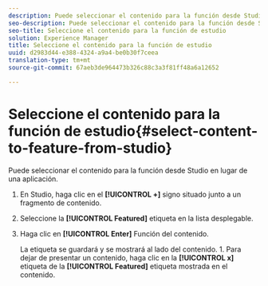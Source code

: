 ```yaml
---
description: Puede seleccionar el contenido para la función desde Studio en lugar de una aplicación.
seo-description: Puede seleccionar el contenido para la función desde Studio en lugar de una aplicación.
seo-title: Seleccione el contenido para la función de estudio
solution: Experience Manager
title: Seleccione el contenido para la función de estudio
uuid: d2983d44-e388-4324-a9a4-be0b30f7ceea
translation-type: tm+mt
source-git-commit: 67aeb3de964473b326c88c3a3f81ff48a6a12652

---
```



# Seleccione el contenido para la función de estudio{#select-content-to-feature-from-studio}

Puede seleccionar el contenido para la función desde Studio en lugar de una aplicación.

1. En Studio, haga clic en el **[!UICONTROL +]** signo situado junto a un fragmento de contenido.
1. Seleccione la **[!UICONTROL Featured]** etiqueta en la lista desplegable.
1. Haga clic en **[!UICONTROL Enter]** Función del contenido.

   La etiqueta se guardará y se mostrará al lado del contenido. 1. Para dejar de presentar un contenido, haga clic en la **[!UICONTROL x]** etiqueta de la **[!UICONTROL Featured]** etiqueta mostrada en el contenido.
